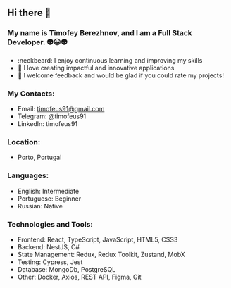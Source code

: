 ## Hi there 👋
### My name is Timofey Berezhnov, and I am a Full Stack Developer. :alien::grinning::alien:
- :neckbeard: I enjoy continuous learning and improving my skills
- :mountain_bicyclist: I love creating impactful and innovative applications
- :speech_balloon: I welcome feedback and would be glad if you could rate my projects!


### My Contacts:
- Email: timofeus91@gmail.com
- Telegram: @timofeus91
- LinkedIn: timofeus91

### Location: 
- Porto, Portugal

### Languages:
- English: Intermediate
- Portuguese: Beginner
- Russian: Native


### Technologies and Tools:
- Frontend: React, TypeScript, JavaScript, HTML5, CSS3
- Backend: NestJS, C#
- State Management: Redux, Redux Toolkit, Zustand, MobX
- Testing: Cypress, Jest
- Database: MongoDb, PostgreSQL
- Other: Docker, Axios, REST API, Figma, Git

